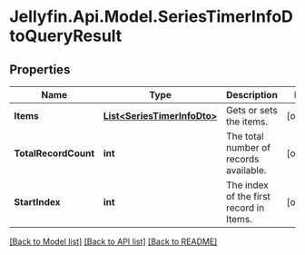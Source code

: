 
# Jellyfin.Api.Model.SeriesTimerInfoDtoQueryResult

## Properties

Name | Type | Description | Notes
------------ | ------------- | ------------- | -------------
**Items** | [**List&lt;SeriesTimerInfoDto&gt;**](SeriesTimerInfoDto.md) | Gets or sets the items. | [optional] 
**TotalRecordCount** | **int** | The total number of records available. | [optional] 
**StartIndex** | **int** | The index of the first record in Items. | [optional] 

[[Back to Model list]](../README.md#documentation-for-models)
[[Back to API list]](../README.md#documentation-for-api-endpoints)
[[Back to README]](../README.md)

